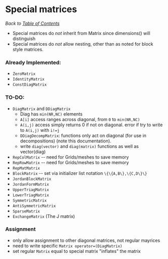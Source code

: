 # Special matrices

_Back to [Table of Contents](README.md)_

* Special matrices do *not* inherit from Matrix since dimensions() will distinguish
* Special matrices do *not* allow nesting, other than as noted for block style matrices.


### Already Implemented:
* `ZeroMatrix`
* `IdentityMatrix`
* `ConstDiagMatrix`

### TO-DO:
* `DiagMatrix` and `DDiagMatrix`
   * Diag has `min(NR,NC)` elements 
   * `A[i]` access ranges across diagonal, from `0` to `min(NR,NC)`
   * `A(i,j)` access simply returns 0 if not on diagonal. error if try to write to `A(i,j)` with `i!=j`
   * `DDiagDecompMatrix`: functions only act on diagonal (for use in decompositions) (note this documentation).
   * write `diag(vector)` and `diag(matrix)` functions as well as vector(diag)
* `RepColMatrix` -- need for Grids/meshes to save memory
* `RepRowMatrix` -- need for Grids/meshes to save memory
* `RepMatMatrix`
* `BlockMatrix` -- set via initializer list notation `\{\{A,B\},\{C,D\}\}` 
* `JordanBlockMatrix`
* `JordanFormMatrix`
* `UpperTriagMatrix`
* `LowerTriagMatrix`
* `SymmetricMatrix`
* `AntiSymmetricMatrix`
* `SparseMatrix`
* `ExchangeMatrix` (The J matrix)


### Assignment
* only allow assignment to other diagonal matrices, not regular mayrices
* need to write specific `Matrix operator=(DiagMatrix)`
* set regular `Matrix` equal to special matrix "inflates" the matrix

